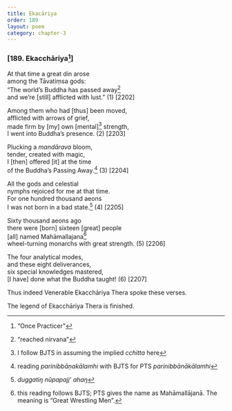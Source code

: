 ```yaml
---
title: Ekacāriya
order: 189
layout: poem
category: chapter-3
---
```


### \[189. Eka<span class="diacritics" data-state="on">c</span><span class="no-diacritics" data-state="off">ch</span>āriya[^1]\]

At that time a great din arose  
among the Tāvatiṃsa gods:  
“The world’s Buddha has passed away[^2]  
and we’re \[still\] afflicted with lust.” (1) \[2202\]

Among them who had \[thus\] been moved,  
afflicted with arrows of grief,  
made firm by \[my\] own \[mental\][^3] strength,  
I went into Buddha’s presence. (2) \[2203\]

Plucking a *mandārava* bloom,  
tender, created with magic,  
I \[then\] offered \[it\] at the time  
of the Buddha’s Passing Away.[^4] (3) \[2204\]

All the gods and celestial  
nymphs rejoiced for me at that time.  
For one hundred thousand aeons  
I was not born in a bad state.[^5] (4) \[2205\]

Sixty thousand aeons ago  
there were \[born\] sixteen \[great\] people  
\[all\] named Mahāmallajana[^6]  
wheel-turning monarchs with great strength. (5) \[2206\]

The four analytical modes,  
and these eight deliverances,  
six special knowledges mastered,  
\[I have\] done what the Buddha taught! (6) \[2207\]

Thus indeed Venerable Eka<span class="diacritics" data-state="on">c</span><span class="no-diacritics" data-state="off">ch</span>āriya Thera spoke these verses.

The legend of Eka<span class="diacritics" data-state="on">c</span><span class="no-diacritics" data-state="off">ch</span>āriya Thera is finished.

[^1]: “Once Practicer”

[^2]: “reached nirvana”

[^3]: I follow BJTS in assuming the implied *<span class="diacritics" data-state="on">c</span><span class="no-diacritics" data-state="off">ch</span>itta* here

[^4]: reading *parinibbāṇakālamhi* with BJTS for PTS *parinibbānākālamhi*

[^5]: *duggatiŋ nûpapajj’ ahaŋ*

[^6]: this reading follows BJTS; PTS gives the name as Mahāmallājanā. The meaning is “Great Wrestling Men”.
